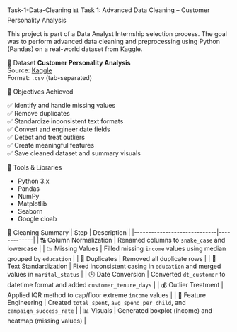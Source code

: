 Task-1-Data-Cleaning
📊 Task 1: Advanced Data Cleaning – Customer Personality Analysis

This project is part of a Data Analyst Internship selection process. The goal was to perform advanced data cleaning and preprocessing using Python (Pandas) on a real-world dataset from Kaggle.

📁 Dataset
**Customer Personality Analysis**  
Source: [Kaggle](https://www.kaggle.com/datasets/imakash3011/customer-personality-analysis)  
Format: `.csv` (tab-separated)

🧠 Objectives Achieved

✅ Identify and handle missing values  
✅ Remove duplicates  
✅ Standardize inconsistent text formats  
✅ Convert and engineer date fields  
✅ Detect and treat outliers  
✅ Create meaningful features  
✅ Save cleaned dataset and summary visuals  

🔧 Tools & Libraries

- Python 3.x
- Pandas
- NumPy
- Matplotlib
- Seaborn
- Google cloab

🧼 Cleaning Summary
| Step                         | Description |
|-----------------------------|-------------|
| 🔠 Column Normalization      | Renamed columns to `snake_case` and lowercase |
| 📉 Missing Values            | Filled missing `income` values using median grouped by `education` |
| 📁 Duplicates                | Removed all duplicate rows |
| 📝 Text Standardization      | Fixed inconsistent casing in `education` and merged values in `marital_status` |
| 🕓 Date Conversion           | Converted `dt_customer` to datetime format and added `customer_tenure_days` |
| 💰 Outlier Treatment         | Applied IQR method to cap/floor extreme `income` values |
| 🔧 Feature Engineering       | Created `total_spent`, `avg_spend_per_child`, and `campaign_success_rate` |
| 📊 Visuals                  | Generated boxplot (income) and heatmap (missing values) |

